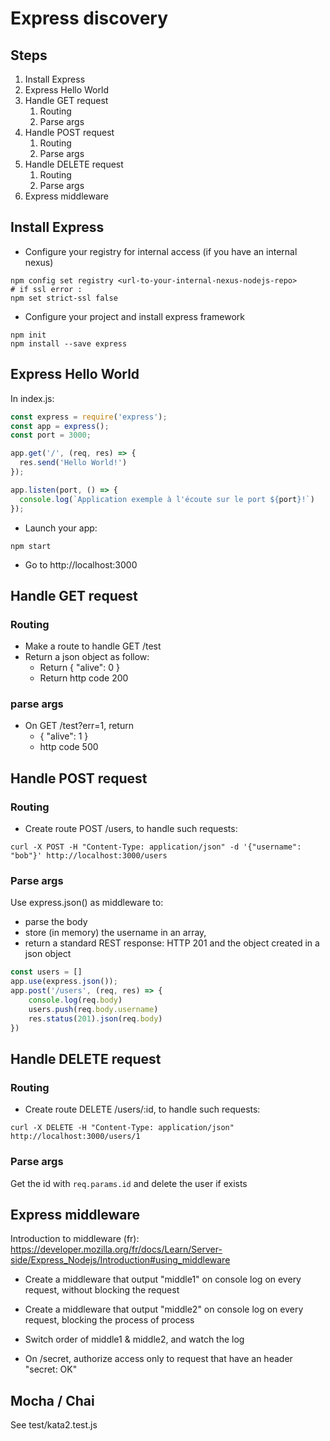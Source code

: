 # Express discovery

## Steps

1. Install Express
1. Express Hello World
1. Handle GET request
    1. Routing
    1. Parse args
1. Handle POST request
    1. Routing
    2. Parse args
1. Handle DELETE request
    1. Routing
    2. Parse args
1. Express middleware


## Install Express

* Configure your registry for internal access (if you have an internal nexus)
```shell
npm config set registry <url-to-your-internal-nexus-nodejs-repo>
# if ssl error :
npm set strict-ssl false
```

* Configure your project and install express framework
```shell
npm init
npm install --save express
```

## Express Hello World

In index.js:
```js
const express = require('express');
const app = express();
const port = 3000;

app.get('/', (req, res) => {
  res.send('Hello World!')
});

app.listen(port, () => {
  console.log(`Application exemple à l'écoute sur le port ${port}!`)
});
```

* Launch your app:
```shell
npm start
```

* Go to http://localhost:3000


## Handle GET request
### Routing

* Make a route to handle GET /test
* Return a json object as follow:
  * Return { "alive": 0 }
  * Return http code 200

### parse args

* On GET /test?err=1, return
  * { "alive": 1 }
  * http code 500

## Handle POST request
### Routing

* Create route POST /users, to handle such requests: 
```shell
curl -X POST -H "Content-Type: application/json" -d '{"username": "bob"}' http://localhost:3000/users 
```

### Parse args

Use express.json() as middleware to:
* parse the body 
* store (in memory) the username in an array, 
* return a standard REST response: HTTP 201 and the object created in a json object

```js
const users = []
app.use(express.json());
app.post('/users', (req, res) => {
    console.log(req.body)
    users.push(req.body.username)
    res.status(201).json(req.body)
})
```

## Handle DELETE request
### Routing

* Create route DELETE /users/:id, to handle such requests: 
```shell
curl -X DELETE -H "Content-Type: application/json" http://localhost:3000/users/1 
```

### Parse args

Get the id with ```req.params.id``` and delete the user if exists

## Express middleware

Introduction to middleware (fr): https://developer.mozilla.org/fr/docs/Learn/Server-side/Express_Nodejs/Introduction#using_middleware

* Create a middleware that output "middle1" on console log on every request, without blocking the request
* Create a middleware that output "middle2" on console log on every request, blocking the process of process
* Switch order of middle1 & middle2, and watch the log

* On /secret, authorize access only to request that have an header "secret: OK"

## Mocha / Chai

See test/kata2.test.js